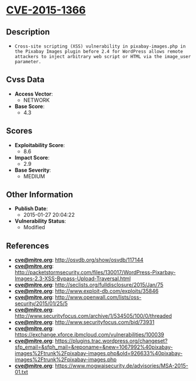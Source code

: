 
# [CVE-2015-1366](http://osvdb.org/show/osvdb/117144)

## Description

- `Cross-site scripting (XSS) vulnerability in pixabay-images.php in the Pixabay Images plugin before 2.4 for WordPress allows remote attackers to inject arbitrary web script or HTML via the image_user parameter.`

## Cvss Data

- **Access Vector**:
  - NETWORK
- **Base Score**:
  - 4.3

## Scores

- **Exploitability Score**:
  - 8.6
- **Impact Score**:
  - 2.9
- **Base Severity**:
  - MEDIUM

## Other Information

- **Publish Date**:
  - 2015-01-27 20:04:22
- **Vulnerability Status**:
  - Modified

## References

- **cve@mitre.org**: http://osvdb.org/show/osvdb/117144
- **cve@mitre.org**: http://packetstormsecurity.com/files/130017/WordPress-Pixarbay-Images-2.3-XSS-Bypass-Upload-Traversal.html
- **cve@mitre.org**: http://seclists.org/fulldisclosure/2015/Jan/75
- **cve@mitre.org**: http://www.exploit-db.com/exploits/35846
- **cve@mitre.org**: http://www.openwall.com/lists/oss-security/2015/01/25/5
- **cve@mitre.org**: http://www.securityfocus.com/archive/1/534505/100/0/threaded
- **cve@mitre.org**: http://www.securityfocus.com/bid/73931
- **cve@mitre.org**: https://exchange.xforce.ibmcloud.com/vulnerabilities/100039
- **cve@mitre.org**: https://plugins.trac.wordpress.org/changeset?sfp_email=&sfph_mail=&reponame=&new=1067992%40pixabay-images%2Ftrunk%2Fpixabay-images.php&old=926633%40pixabay-images%2Ftrunk%2Fpixabay-images.php
- **cve@mitre.org**: https://www.mogwaisecurity.de/advisories/MSA-2015-01.txt
